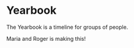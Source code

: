 Yearbook
========

The Yearbook is a timeline for groups of people.

Maria and Roger is making this!